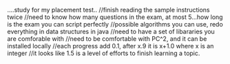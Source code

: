 ....study for my placement test..
//finish reading the sample instructions twice
//need to know how many questions in the exam, at most 5...how long is the exam you can script perfectly
//possible algorithms you can use, redo everything in data structures in java
//need to have a set of libararies you are comforable with
//need to be comfortable with PC^2, and it can be installed locally
//each progress add 0.1, after x.9 it is x+1.0 where x is an integer
//it looks like 1.5 is a level of efforts to finish learning a topic. 



